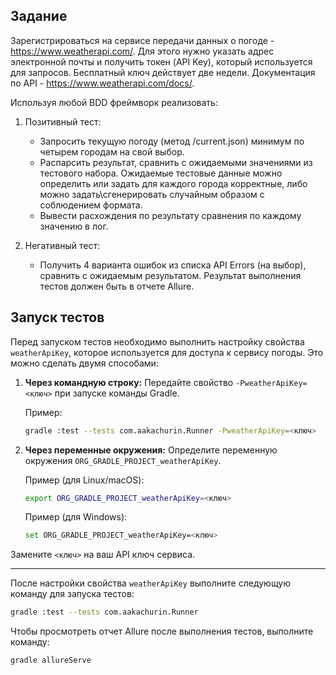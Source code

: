 ## Задание

Зарегистрироваться на сервисе передачи данных о погоде - https://www.weatherapi.com/. Для этого нужно указать адрес электронной почты и получить токен (API Key), который используется для запросов. Бесплатный ключ действует две недели.
Документация по API - https://www.weatherapi.com/docs/.

Используя любой BDD фреймворк реализовать:
1.	Позитивный тест:
      -	Запросить текущую погоду (метод /current.json) минимум по четырем городам на свой выбор.
      -	Распарсить результат, сравнить с ожидаемыми значениями из тестового набора. Ожидаемые тестовые данные можно определить или задать для каждого города корректные, либо можно задать\сгенерировать случайным образом с соблюдением формата.
      -	Вывести расхождения по результату сравнения по каждому значению в лог.

2.	Негативный тест:
      -	Получить 4 варианта ошибок из списка API Errors (на выбор), сравнить с ожидаемым результатом.
      Результат выполнения тестов должен быть в отчете Allure.

## Запуск тестов

Перед запуском тестов необходимо выполнить настройку свойства `weatherApiKey`, которое используется для доступа к сервису погоды. Это можно сделать двумя способами:

1. **Через командную строку:** Передайте свойство `-PweatherApiKey=<ключ>` при запуске команды Gradle. 

   Пример:
    ```bash
    gradle :test --tests com.aakachurin.Runner -PweatherApiKey=<ключ>
    ```

2. **Через переменные окружения:** Определите переменную окружения `ORG_GRADLE_PROJECT_weatherApiKey`.

   Пример (для Linux/macOS):
    ```bash
    export ORG_GRADLE_PROJECT_weatherApiKey=<ключ>
    ```

   Пример (для Windows):
    ```bash
    set ORG_GRADLE_PROJECT_weatherApiKey=<ключ>
    ```
Замените `<ключ>` на ваш API ключ сервиса.

---

После настройки свойства `weatherApiKey` выполните следующую команду для запуска тестов:

```bash
gradle :test --tests com.aakachurin.Runner
```

Чтобы просмотреть отчет Allure после выполнения тестов, выполните команду:

```bash
gradle allureServe
```
